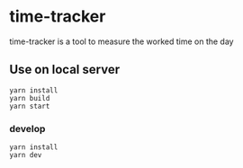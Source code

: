 # time-tracker

time-tracker is a tool to measure the worked time on the day

## Use on local server

```
yarn install
yarn build
yarn start
```

### develop

```
yarn install
yarn dev
```


